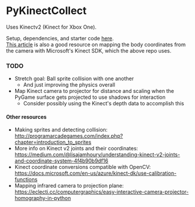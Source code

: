 # PyKinectCollect

Uses Kinectv2 (Kinect for Xbox One).

Setup, dependencies, and starter code [here](https://github.com/Kinect/PyKinect2).  
[This article](https://pterneas.com/2014/05/06/understanding-kinect-coordinate-mapping/) is also a good resource on mapping the body coordinates from the camera with Microsoft's Kinect SDK, which the above repo uses.

### TODO
- Stretch goal: Ball sprite collision with one another
    - And just improving the physics overall
- Map Kinect camera to projector for distance and scaling when the PyGame surface gets projected to use shadows for interaction
    - Consider possibly using the Kinect's depth data to accomplish this



#### Other resources
- Making sprites and detecting collision: http://programarcadegames.com/index.php?chapter=introduction_to_sprites
- More info on Kinect v2 joints and their coordinates: https://medium.com/@lisajamhoury/understanding-kinect-v2-joints-and-coordinate-system-4f4b90b9df16
- Kinect coordinate conversions compatible with OpenCV: https://docs.microsoft.com/en-us/azure/kinect-dk/use-calibration-functions
- Mapping infrared camera to projection plane: https://eclecti.cc/computergraphics/easy-interactive-camera-projector-homography-in-python

